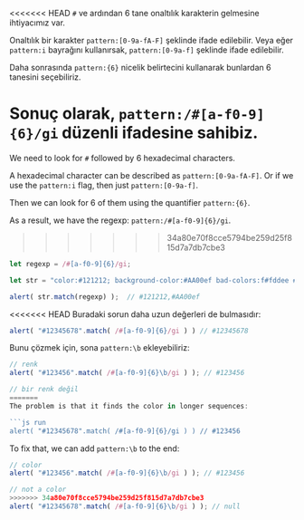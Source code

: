 <<<<<<< HEAD
`#` ve ardından 6 tane onaltılık karakterin gelmesine ihtiyacımız var.

Onaltılık bir karakter `pattern:[0-9a-fA-F]` şeklinde ifade edilebilir. Veya eğer `pattern:i` bayrağını kullanırsak, `pattern:[0-9a-f]` şeklinde ifade edilebilir.

Daha sonrasında `pattern:{6}` nicelik belirtecini kullanarak bunlardan 6 tanesini seçebiliriz.

Sonuç olarak, `pattern:/#[a-f0-9]{6}/gi` düzenli ifadesine sahibiz.
=======
We need to look for `#` followed by 6 hexadecimal characters.

A hexadecimal character can be described as `pattern:[0-9a-fA-F]`. Or if we use the `pattern:i` flag, then just  `pattern:[0-9a-f]`.

Then we can look for 6 of them using the quantifier `pattern:{6}`.

As a result, we have the regexp: `pattern:/#[a-f0-9]{6}/gi`.
>>>>>>> 34a80e70f8cce5794be259d25f815d7a7db7cbe3

```js run
let regexp = /#[a-f0-9]{6}/gi;

let str = "color:#121212; background-color:#AA00ef bad-colors:f#fddee #fd2"

alert( str.match(regexp) );  // #121212,#AA00ef
```

<<<<<<< HEAD
Buradaki sorun daha uzun değerleri de bulmasıdır:

```js run
alert( "#12345678".match( /#[a-f0-9]{6}/gi ) ) // #12345678
```

Bunu çözmek için, sona `pattern:\b` ekleyebiliriz:

```js run
// renk
alert( "#123456".match( /#[a-f0-9]{6}\b/gi ) ); // #123456

// bir renk değil
=======
The problem is that it finds the color in longer sequences:

```js run
alert( "#12345678".match( /#[a-f0-9]{6}/gi ) ) // #123456
```

To fix that, we can add `pattern:\b` to the end:

```js run
// color
alert( "#123456".match( /#[a-f0-9]{6}\b/gi ) ); // #123456

// not a color
>>>>>>> 34a80e70f8cce5794be259d25f815d7a7db7cbe3
alert( "#12345678".match( /#[a-f0-9]{6}\b/gi ) ); // null
```
